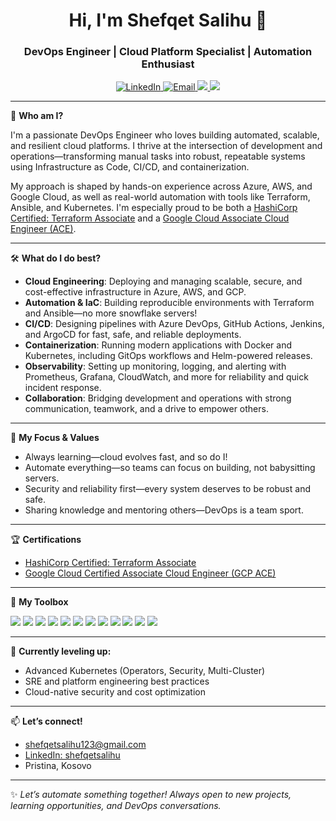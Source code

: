 <h1 align="center">Hi, I'm Shefqet Salihu 👋</h1>
<h3 align="center">DevOps Engineer | Cloud Platform Specialist | Automation Enthusiast</h3>

<p align="center">
  <a href="https://www.linkedin.com/in/shefqetsalihu/" target="_blank">
    <img src="https://img.shields.io/badge/LinkedIn-shefqetsalihu-blue?logo=linkedin" alt="LinkedIn"/>
  </a>
  <a href="mailto:shefqetsalihu123@gmail.com">
    <img src="https://img.shields.io/badge/Email-shefqetsalihu123@gmail.com-red?logo=gmail" alt="Email"/>
  </a>
  <a href="https://www.credly.com/badges/1e1a3d14-e9ab-45e2-9100-3216b4f46ee9" target="_blank">
    <img src="https://img.shields.io/badge/Terraform%20Associate-HashiCorp-623CE4?logo=terraform&logoColor=white"/>
  </a>
  <a href="https://www.credly.com/badges/0c253dc5-210f-479a-a3f1-86e216464358/public_url" target="_blank">
    <img src="https://img.shields.io/badge/GCP%20ACE-Google%20Cloud-4285F4?logo=googlecloud&logoColor=white"/>
  </a>
</p>

---

🚀 **Who am I?**

I'm a passionate DevOps Engineer who loves building automated, scalable, and resilient cloud platforms. I thrive at the intersection of development and operations—transforming manual tasks into robust, repeatable systems using Infrastructure as Code, CI/CD, and containerization.  

My approach is shaped by hands-on experience across Azure, AWS, and Google Cloud, as well as real-world automation with tools like Terraform, Ansible, and Kubernetes. I'm especially proud to be both a [HashiCorp Certified: Terraform Associate](https://www.credly.com/badges/1e1a3d14-e9ab-45e2-9100-3216b4f46ee9) and a [Google Cloud Associate Cloud Engineer (ACE)](https://www.credly.com/badges/0c253dc5-210f-479a-a3f1-86e216464358/public_url).

---

🛠️ **What do I do best?**

- **Cloud Engineering**: Deploying and managing scalable, secure, and cost-effective infrastructure in Azure, AWS, and GCP.
- **Automation & IaC**: Building reproducible environments with Terraform and Ansible—no more snowflake servers!
- **CI/CD**: Designing pipelines with Azure DevOps, GitHub Actions, Jenkins, and ArgoCD for fast, safe, and reliable deployments.
- **Containerization**: Running modern applications with Docker and Kubernetes, including GitOps workflows and Helm-powered releases.
- **Observability**: Setting up monitoring, logging, and alerting with Prometheus, Grafana, CloudWatch, and more for reliability and quick incident response.
- **Collaboration**: Bridging development and operations with strong communication, teamwork, and a drive to empower others.

---

🎯 **My Focus & Values**

- Always learning—cloud evolves fast, and so do I!
- Automate everything—so teams can focus on building, not babysitting servers.
- Security and reliability first—every system deserves to be robust and safe.
- Sharing knowledge and mentoring others—DevOps is a team sport.

---

🏆 **Certifications**

- [HashiCorp Certified: Terraform Associate](https://www.credly.com/badges/1e1a3d14-e9ab-45e2-9100-3216b4f46ee9)
- [Google Cloud Certified Associate Cloud Engineer (GCP ACE)](https://www.credly.com/badges/0c253dc5-210f-479a-a3f1-86e216464358/public_url)

---

🧰 **My Toolbox**

<p align="left">
  <img src="https://img.shields.io/badge/Azure-0078D4?style=for-the-badge&logo=microsoftazure&logoColor=white"/>
  <img src="https://img.shields.io/badge/AWS-232F3E?style=for-the-badge&logo=amazonaws&logoColor=white"/>
  <img src="https://img.shields.io/badge/GCP-4285F4?style=for-the-badge&logo=googlecloud&logoColor=white"/>
  <img src="https://img.shields.io/badge/Terraform-7B42BC?style=for-the-badge&logo=terraform&logoColor=white"/>
  <img src="https://img.shields.io/badge/Ansible-EE0000?style=for-the-badge&logo=ansible&logoColor=white"/>
  <img src="https://img.shields.io/badge/Kubernetes-326CE5?style=for-the-badge&logo=kubernetes&logoColor=white"/>
  <img src="https://img.shields.io/badge/Docker-2496ED?style=for-the-badge&logo=docker&logoColor=white"/>
  <img src="https://img.shields.io/badge/Helm-0F1689?style=for-the-badge&logo=helm&logoColor=white"/>
  <img src="https://img.shields.io/badge/GitHub_Actions-2088FF?style=for-the-badge&logo=githubactions&logoColor=white"/>
  <img src="https://img.shields.io/badge/Prometheus-E6522C?style=for-the-badge&logo=prometheus&logoColor=white"/>
  <img src="https://img.shields.io/badge/Grafana-F46800?style=for-the-badge&logo=grafana&logoColor=white"/>
  <img src="https://img.shields.io/badge/Linux-FCC624?style=for-the-badge&logo=linux&logoColor=black"/>
</p>

---

🌱 **Currently leveling up:**  
- Advanced Kubernetes (Operators, Security, Multi-Cluster)
- SRE and platform engineering best practices
- Cloud-native security and cost optimization

---

📫 **Let’s connect!**

- shefqetsalihu123@gmail.com
- [LinkedIn: shefqetsalihu](https://www.linkedin.com/in/shefqetsalihu/)
- Pristina, Kosovo

---

✨ _Let’s automate something together! Always open to new projects, learning opportunities, and DevOps conversations._
